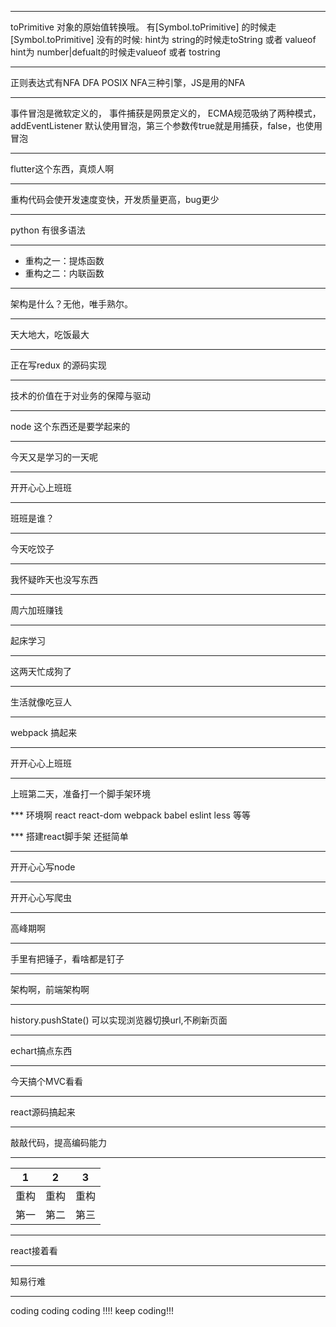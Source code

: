 ***
toPrimitive 对象的原始值转换哦。
有[Symbol.toPrimitive] 的时候走[Symbol.toPrimitive]
没有的时候:
hint为 string的时候走toString 或者 valueof
hint为 number|defualt的时候走valueof 或者 tostring

***
正则表达式有NFA DFA POSIX NFA三种引擎，JS是用的NFA

***
事件冒泡是微软定义的，
事件捕获是网景定义的，
ECMA规范吸纳了两种模式，addEventListener 默认使用冒泡，第三个参数传true就是用捕获，false，也使用冒泡

***
flutter这个东西，真烦人啊

***
重构代码会使开发速度变快，开发质量更高，bug更少

***
python 有很多语法

*** 
* 重构之一：提炼函数
* 重构之二：内联函数

*** 
架构是什么？无他，唯手熟尔。

*** 
天大地大，吃饭最大

***
正在写redux 的源码实现

*** 
技术的价值在于对业务的保障与驱动

***
node 这个东西还是要学起来的

*** 
今天又是学习的一天呢

***
开开心心上班班

***
班班是谁？

***
今天吃饺子

*** 
我怀疑昨天也没写东西

***
周六加班赚钱

***
起床学习

*** 
这两天忙成狗了

*** 
生活就像吃豆人

*** 
webpack 搞起来

*** 
开开心心上班班

***
上班第二天，准备打一个脚手架环境

*** 环境啊
react  react-dom webpack babel eslint less 等等

*** 搭建react脚手架
还挺简单

***
开开心心写node

***
开开心心写爬虫

***
高峰期啊

***
手里有把锤子，看啥都是钉子

***
架构啊，前端架构啊

***
history.pushState() 可以实现浏览器切换url,不刷新页面

*** 
echart搞点东西

*** 
今天搞个MVC看看

*** 
react源码搞起来

*** 
敲敲代码，提高编码能力

***
|1|2|3|
|--|--|--|
|重构|重构|重构|
|第一|第二|第三|

*** 
react接着看

***
知易行难

*** 
coding coding coding !!!! keep coding!!!
